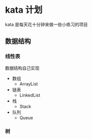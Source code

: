 # kata 计划
kata 是每天花十分钟来做一些小练习的项目


## 数据结构
### 线性表
数据结构自己实现

- 数组
    - ArrayList
- 链表
    - LinkedList
- 栈
    - Stack
- 队列
    - Queue
    
    
### 树

